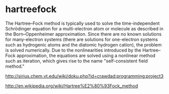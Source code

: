 # hartreefock

The Hartree–Fock method is typically used to solve the time-independent Schrödinger equation for a multi-electron atom or molecule as described in the Born–Oppenheimer approximation. Since there are no known solutions for many-electron systems (there are solutions for one-electron systems such as hydrogenic atoms and the diatomic hydrogen cation), the problem is solved numerically. Due to the nonlinearities introduced by the Hartree–Fock approximation, the equations are solved using a nonlinear method such as iteration, which gives rise to the name "self-consistent field method."

http://sirius.chem.vt.edu/wiki/doku.php?id=crawdad:programming:project3

http://en.wikipedia.org/wiki/Hartree%E2%80%93Fock_method